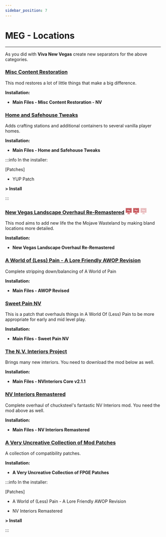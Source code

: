 ```yaml
---
sidebar_position: 7
---
```


# MEG - Locations

---

As you did with **Viva New Vegas** create new separators for the above categories.

### [Misc Content Restoration](https://www.nexusmods.com/newvegas/mods/81530)

This mod restores a lot of little things that make a big difference.

**Installation:**

- **Main Files - Misc Content Restoration - NV**


### [Home and Safehouse Tweaks](https://www.nexusmods.com/newvegas/mods/74391)

Adds crafting stations and additional containers to several vanilla player homes.

**Installation:**

- **Main Files - Home and Safehouse Tweaks**

:::info In the installer:

[Patches]

- YUP Patch

**> Install**

:::


### [New Vegas Landscape Overhaul Re-Remastered](https://www.nexusmods.com/newvegas/mods/74218) ![](../static/img/Performance.png) ![](../static/img/Performance.png) ![](../static/img/PerformanceFaded.png)

This mod aims to add new life the the Mojave Wasteland by making bland locations more detailed.

**Installation:**

- **New Vegas Landscape Overhaul Re-Remastered**


### [A World of (Less) Pain - A Lore Friendly AWOP Revision](https://www.nexusmods.com/newvegas/mods/71139)

Complete stripping down/balancing of A World of Pain

**Installation:**

- **Main Files - AWOP Revised**


### [Sweet Pain NV](https://www.nexusmods.com/newvegas/mods/81523)

This is a patch that overhauls things in A World Of (Less) Pain to be more appropriate for early and mid level play.

**Installation:**

- **Main Files - Sweet Pain NV**


### [The N.V. Interiors Project](https://www.nexusmods.com/newvegas/mods/43534)

Brings many new interiors. You need to download the mod below as well.

**Installation:**

- **Main Files - NVInteriors Core v2.1.1**


### [NV Interiors Remastered](https://www.nexusmods.com/newvegas/mods/71228)

Complete overhaul of chucksteel's fantastic NV Interiors mod. You need the mod above as well.

**Installation:**

- **Main Files - NV Interiors Remastered**


### [A Very Uncreative Collection of Mod Patches](https://www.nexusmods.com/newvegas/mods/78465)

A collection of compatibility patches.

**Installation:**

- **A Very Uncreative Collection of FPGE Patches**

:::info In the installer:

[Patches]

- A World of (Less) Pain - A Lore Friendly AWOP Revision

- NV Interiors Remastered

**> Install**

:::